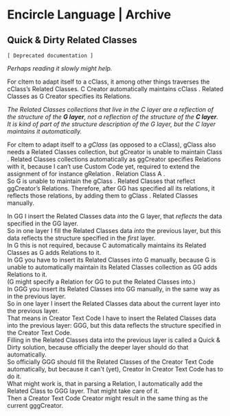 ﻿Encircle Language | Archive
===========================

Quick & Dirty Related Classes
-----------------------------

`[ Deprecated documentation ]`

*Perhaps reading it slowly might help.*

For cItem to adapt itself to a cClass, it among other things traverses the cClass’s Related Classes. C Creator automatically maintains cClass . Related Classes as G Creator specifies its Relations.

*The Related Classes collections that live in the C layer are a reflection of the structure of the __G layer__, not a reflection of the structure of the __C layer__. It is kind of part of the structure description of the G layer, but the C layer maintains it automatically.*

For cItem to adapt itself to a *gClass*  (as opposed to a cClass), gClass also needs a Related Classes collection, but gCreator is unable to maintain Class . Related Classes collections automatically as ggCreator specifies Relations with it, because I can’t use Custom Code yet, required to extend the assignment of for instance  gRelation . Relation Class A .  
So G is unable to maintain the gClass . Related Classes that reflect ggCreator’s  Relations. Therefore, after GG has specified all its relations, it reflects those relations, by adding them to gClass . Related Classes manually.

In GG I insert the Related Classes data *into* the G layer, that *reflects* the data specified in the GG layer.  
So in one layer I fill the Related Classes data *into* the previous layer, but this data reflects the structure specified in the *first* layer.  
In G this is not required, because C automatically maintains its Related Classes as G adds Relations to it.  
In GG you have to insert its Related Classes into G manually, because G is unable to automatically maintain its Related Classes collection as GG adds Relations to it.  
(G might specify a Relation for GG to put the Related Classes into.)  
In GGG you insert its Related Classes into GG manually, in the same way as in the previous layer.  
So in one layer I insert the Related Classes data about the current layer into the previous layer.  
That means in Creator Text Code I have to insert the Related Classes data into the previous layer: GGG, but this data reflects the structure specified in the Creator Text Code.  
Filling in the Related Classes data into the previous layer is called a Quick & Dirty solution, because officially the deeper layer should do that automatically.  
So officially GGG should fill the Related Classes of the Creator Text Code automatically, but because it can't (yet), Creator In Creator Text Code has to do it.  
What might work is, that in parsing a Relation, I automatically add the Related Class to GGG layer. That might take care of it.  
Then a Creator Text Code Creator might result in the same thing as the current gggCreator.